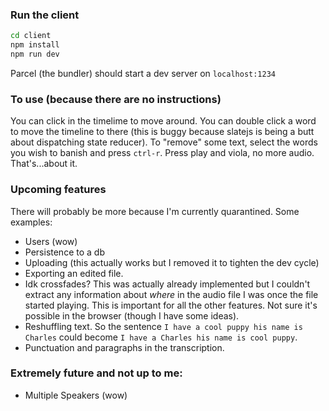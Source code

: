 ### Run the client
```bash
cd client
npm install
npm run dev
```
Parcel (the bundler) should start a dev server on `localhost:1234`

### To use (because there are no instructions)

You can click in the timelime to move around.  You can double click a word to move the timeline to there (this is buggy because slatejs is being a butt about dispatching state reducer).  To "remove" some text, select the words you wish to banish and press `ctrl-r`.  Press play and viola, no more audio.  That's...about it.


### Upcoming features
There will probably be more because I'm currently quarantined.  Some examples:
- Users (wow)
- Persistence to a db
- Uploading (this actually works but I removed it to tighten the dev cycle)
- Exporting an edited file.
- Idk crossfades?  This was actually already implemented but I couldn't extract any information about *where* in the audio file I was once the file started playing.  This is important for all the other features.  Not sure it's possible in the browser (though I have some ideas).
- Reshuffling text.  So the sentence `I have a cool puppy his name is Charles` could become `I have a Charles his name is cool puppy`.
- Punctuation and paragraphs in the transcription.

### Extremely future and not up to me:
- Multiple Speakers (wow)

